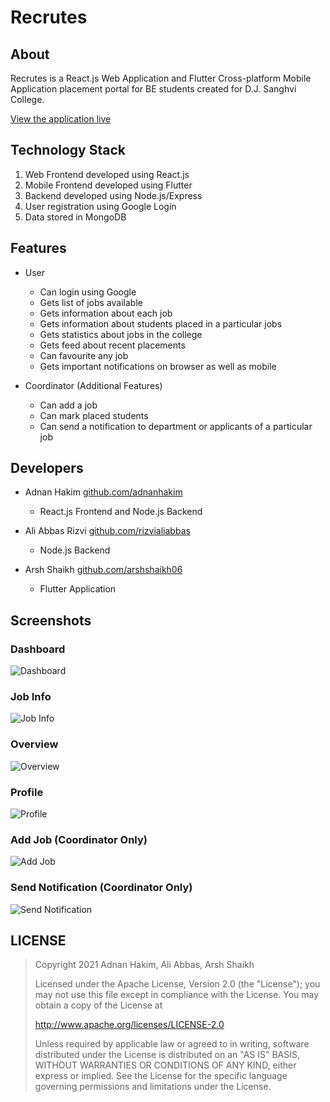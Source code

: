 # Recrutes

## About

Recrutes is a React.js Web Application and Flutter Cross-platform Mobile Application placement portal for BE students created for D.J. Sanghvi College.  

[View the application live](https://recrutes.herokuapp.com/)

## Technology Stack

1. Web Frontend developed using React.js
2. Mobile Frontend developed using Flutter
3. Backend developed using Node.js/Express
4. User registration using Google Login
5. Data stored in MongoDB

## Features

- User
	- Can login using Google
	- Gets list of jobs available 
	- Gets information about each job
	- Gets information about students placed in a particular jobs
	- Gets statistics about jobs in the college
	- Gets feed about recent placements
	- Can favourite any job
	- Gets important notifications on browser as well as mobile

- Coordinator (Additional Features)
	- Can add a job
	- Can mark placed students 
	- Can send a notification to department or applicants of a particular job 

## Developers

-  Adnan Hakim [github.com/adnanhakim](https://github.com/adnanhakim)
   -  React.js Frontend and Node.js Backend

-  Ali Abbas Rizvi [github.com/rizvialiabbas](https://github.com/rizvialiabbas)
   -  Node.js Backend

-  Arsh Shaikh [github.com/arshshaikh06](https://github.com/arshshaikh06)
   -  Flutter Application


## Screenshots

### Dashboard
![Dashboard](https://i.imgur.com/Z8Qgaoc.png)

### Job Info
![Job Info](https://i.imgur.com/ruWrdgt.png)

### Overview
![Overview](https://i.imgur.com/1KFwfU2.png)

### Profile
![Profile](https://i.imgur.com/RklOniU.png)

### Add Job (Coordinator Only)
![Add Job](https://i.imgur.com/cUHahnI.png)

### Send Notification (Coordinator Only)
![Send Notification](https://i.imgur.com/a2x1C0b.png)

## LICENSE

> Copyright 2021 Adnan Hakim, Ali Abbas, Arsh Shaikh
> 
> Licensed under the Apache License, Version 2.0 (the "License"); you may not use this file except in compliance with the License. You may obtain a copy of the License at
>
>  http://www.apache.org/licenses/LICENSE-2.0
>
> Unless required by applicable law or agreed to in writing, software distributed under the License is distributed on an "AS IS" BASIS, WITHOUT WARRANTIES OR CONDITIONS OF ANY KIND, either express or implied. See the License for the specific language governing permissions and limitations under the License.
